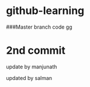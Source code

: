 # github-learning



###Master branch code gg

# 2nd commit

update by manjunath



updated by salman
